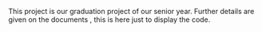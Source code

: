 This project is our graduation project of our senior year. Further details are given on the documents , this is here just to display the code.

